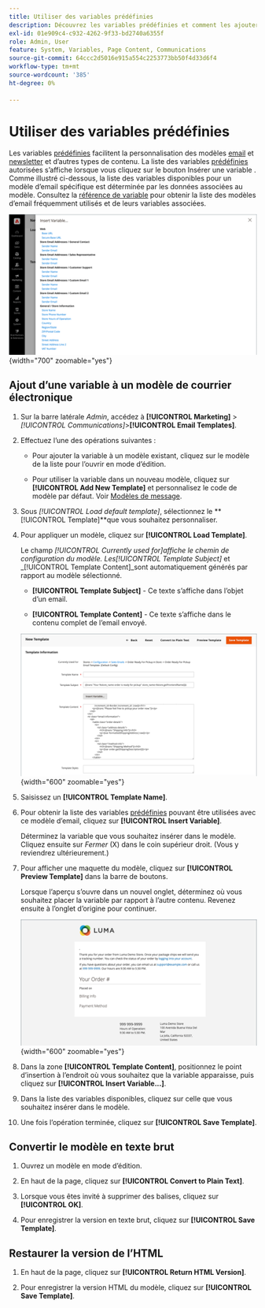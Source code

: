 ```yaml
---
title: Utiliser des variables prédéfinies
description: Découvrez les variables prédéfinies et comment les ajouter dans un modèle d'email.
exl-id: 01e909c4-c932-4262-9f33-bd2740a6355f
role: Admin, User
feature: System, Variables, Page Content, Communications
source-git-commit: 64ccc2d5016e915a554c2253773bb50f4d33d6f4
workflow-type: tm+mt
source-wordcount: '385'
ht-degree: 0%

---
```


# Utiliser des variables prédéfinies

Les variables [prédéfinies](variables-predefined.md) facilitent la personnalisation des modèles [email](email-templates.md) et [newsletter](../merchandising-promotions/newsletters.md) et d’autres types de contenu. La liste des variables [prédéfinies](variables-predefined.md) autorisées s’affiche lorsque vous cliquez sur le bouton Insérer une variable . Comme illustré ci-dessous, la liste des variables disponibles pour un modèle d’email spécifique est déterminée par les données associées au modèle. Consultez la [référence de variable](variables-reference.md) pour obtenir la liste des modèles d’email fréquemment utilisés et de leurs variables associées.

![Variables prédéfinies pour le modèle de courrier électronique](./assets/email-template-new-pickup-order-predefined-variables.png){width="700" zoomable="yes"}

## Ajout d’une variable à un modèle de courrier électronique

1. Sur la barre latérale _Admin_, accédez à **[!UICONTROL Marketing]** > _[!UICONTROL Communications]_>**[!UICONTROL Email Templates]**.

1. Effectuez l’une des opérations suivantes :

   - Pour ajouter la variable à un modèle existant, cliquez sur le modèle de la liste pour l’ouvrir en mode d’édition.

   - Pour utiliser la variable dans un nouveau modèle, cliquez sur **[!UICONTROL Add New Template]** et personnalisez le code de modèle par défaut. Voir [Modèles de message](email-template-custom.md#message-templates).

1. Sous _[!UICONTROL Load default template]_, sélectionnez le **[!UICONTROL Template]**que vous souhaitez personnaliser.

1. Pour appliquer un modèle, cliquez sur **[!UICONTROL Load Template]**.

   Le champ _[!UICONTROL Currently used for]_affiche le chemin de configuration du modèle. Les_[!UICONTROL Template Subject]_ et _[!UICONTROL Template Content]_sont automatiquement générés par rapport au modèle sélectionné.

   - **[!UICONTROL Template Subject]** - Ce texte s’affiche dans l’objet d’un email.

   - **[!UICONTROL Template Content]** - Ce texte s’affiche dans le contenu complet de l’email envoyé.

   ![Contenu du modèle de courrier électronique](./assets/email-template-content.png){width="600" zoomable="yes"}

1. Saisissez un **[!UICONTROL Template Name]**.

1. Pour obtenir la liste des variables [prédéfinies](variables-predefined.md) pouvant être utilisées avec ce modèle d’email, cliquez sur **[!UICONTROL Insert Variable]**.

   Déterminez la variable que vous souhaitez insérer dans le modèle. Cliquez ensuite sur _Fermer_ (X) dans le coin supérieur droit. (Vous y reviendrez ultérieurement.)

1. Pour afficher une maquette du modèle, cliquez sur **[!UICONTROL Preview Template]** dans la barre de boutons.

   Lorsque l’aperçu s’ouvre dans un nouvel onglet, déterminez où vous souhaitez placer la variable par rapport à l’autre contenu. Revenez ensuite à l’onglet d’origine pour continuer.

   ![Modèle d’aperçu](./assets/email-template-new-pickup-order-preview.png){width="600" zoomable="yes"}

1. Dans la zone **[!UICONTROL Template Content]**, positionnez le point d’insertion à l’endroit où vous souhaitez que la variable apparaisse, puis cliquez sur **[!UICONTROL Insert Variable...]**.

1. Dans la liste des variables disponibles, cliquez sur celle que vous souhaitez insérer dans le modèle.

1. Une fois l’opération terminée, cliquez sur **[!UICONTROL Save Template]**.

## Convertir le modèle en texte brut

1. Ouvrez un modèle en mode d’édition.

1. En haut de la page, cliquez sur **[!UICONTROL Convert to Plain Text]**.

1. Lorsque vous êtes invité à supprimer des balises, cliquez sur **[!UICONTROL OK]**.

1. Pour enregistrer la version en texte brut, cliquez sur **[!UICONTROL Save Template]**.

## Restaurer la version de l’HTML

1. En haut de la page, cliquez sur **[!UICONTROL Return HTML Version]**.

1. Pour enregistrer la version HTML du modèle, cliquez sur **[!UICONTROL Save Template]**.
